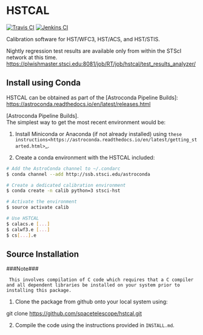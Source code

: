 # HSTCAL

[![Travis CI](https://travis-ci.org/spacetelescope/hstcal.svg?branch=master)](https://travis-ci.org/spacetelescope/hstcal)
[![Jenkins CI](https://ssbjenkins.stsci.edu/job/STScI/job/hstcal/job/master/badge/icon)](https://ssbjenkins.stsci.edu/job/STScI/job/hstcal/job/master/)

Calibration software for HST/WFC3, HST/ACS, and HST/STIS.

Nightly regression test results are available only from within the STScI network at this time.
https://plwishmaster.stsci.edu:8081/job/RT/job/hstcal/test_results_analyzer/

## Install using Conda

HSTCAL can be obtained as part of the
[Astroconda Pipeline Builds]: https://astroconda.readthedocs.io/en/latest/releases.html

[Astroconda Pipeline Builds].  
The simplest way to get the most recent environment would be:

1.  Install Miniconda or Anaconda (if not already installed) using `these instructions<https://astroconda.readthedocs.io/en/latest/getting_started.html>`_.  

2.  Create a conda environment with the HSTCAL included:

```bash
# Add the AstroConda channel to ~/.condarc
$ conda channel --add http://ssb.stsci.edu/astroconda

# Create a dedicated calibration environment
$ conda create -n calib python=3 stsci-hst

# Activate the environment
$ source activate calib

# Use HSTCAL
$ calacs.e [...]
$ calwf3.e [...]
$ cs[...].e
```

## Source Installation

###Note###
```
 This involves compilation of C code which requires that a C compiler and all dependent libraries be installed on your system prior to installing this package.
```
1. Clone the package from github onto your local system using:

  git clone https://github.com/spacetelescope/hstcal.git

2. Compile the code using the instructions provided in `INSTALL.md`.
